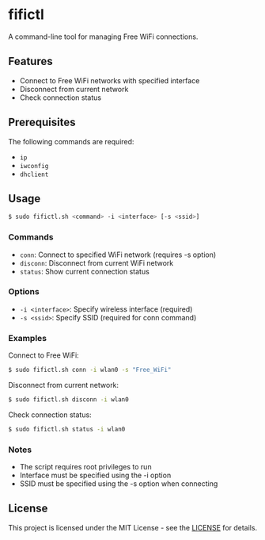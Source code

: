 # fifictl

A command-line tool for managing Free WiFi connections.

## Features

- Connect to Free WiFi networks with specified interface
- Disconnect from current network
- Check connection status

## Prerequisites

The following commands are required:

- `ip`
- `iwconfig`
- `dhclient`

## Usage

```bash
$ sudo fifictl.sh <command> -i <interface> [-s <ssid>]
```

### Commands

- `conn`: Connect to specified WiFi network (requires -s option)
- `disconn`: Disconnect from current WiFi network
- `status`: Show current connection status

### Options

- `-i <interface>`: Specify wireless interface (required)
- `-s <ssid>`: Specify SSID (required for conn command)

### Examples

Connect to Free WiFi:

```bash
$ sudo fifictl.sh conn -i wlan0 -s "Free_WiFi"
```

Disconnect from current network:

```bash
$ sudo fifictl.sh disconn -i wlan0
```

Check connection status:

```bash
$ sudo fifictl.sh status -i wlan0
```

### Notes

- The script requires root privileges to run
- Interface must be specified using the -i option
- SSID must be specified using the -s option when connecting

## License

This project is licensed under the MIT License - see the [LICENSE](https://opensource.org/license/mit) for details.
